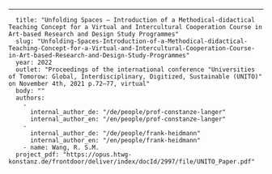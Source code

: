 ---
      title: "Unfolding Spaces – Introduction of a Methodical-didactical Teaching Concept for a Virtual and Intercultural Cooperation Course in Art-based Research and Design Study Programmes"
      slug: "Unfolding-Spaces-Introduction-of-a-Methodical-didactical-Teaching-Concept-for-a-Virtual-and-Intercultural-Cooperation-Course-in-Art-based-Research-and-Design-Study-Programmes"
      year: 2022
      outlet: "Proceedings of the international conference "Universities of Tomorow: Global, Interdisciplinary, Digitized, Sustainable (UNITO)" on November 4th, 2021 p.72–77, virtual"
      body: ""
      authors:
        - 
          internal_author_de: "/de/people/prof-constanze-langer"
          internal_author_en: "/en/people/prof-constanze-langer"
        - 
          internal_author_de: "/de/people/frank-heidmann"
          internal_author_en: "/en/people/frank-heidmann"
        - name: Wang, R. S.M.
      project_pdf: "https://opus.htwg-konstanz.de/frontdoor/deliver/index/docId/2997/file/UNITO_Paper.pdf"
      